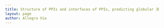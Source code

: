 ```yaml
---
title: Structure of PPIs and interfaces of PPIs, predicting globular 3D structure
layout: page
author: Allegra Via
---
```

